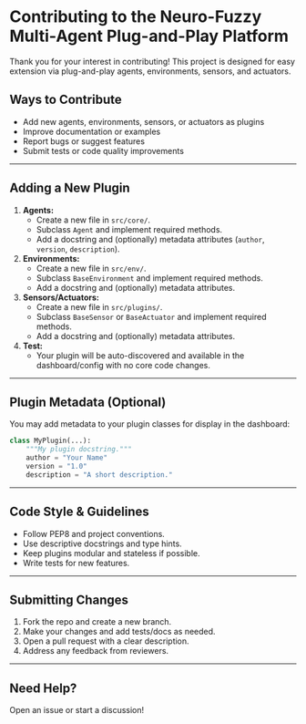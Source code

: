# Contributing to the Neuro-Fuzzy Multi-Agent Plug-and-Play Platform

Thank you for your interest in contributing! This project is designed for easy extension via plug-and-play agents, environments, sensors, and actuators.

## Ways to Contribute
- Add new agents, environments, sensors, or actuators as plugins
- Improve documentation or examples
- Report bugs or suggest features
- Submit tests or code quality improvements

---

## Adding a New Plugin

1. **Agents:**
    - Create a new file in `src/core/`.
    - Subclass `Agent` and implement required methods.
    - Add a docstring and (optionally) metadata attributes (`author`, `version`, `description`).
2. **Environments:**
    - Create a new file in `src/env/`.
    - Subclass `BaseEnvironment` and implement required methods.
    - Add a docstring and (optionally) metadata attributes.
3. **Sensors/Actuators:**
    - Create a new file in `src/plugins/`.
    - Subclass `BaseSensor` or `BaseActuator` and implement required methods.
    - Add a docstring and (optionally) metadata attributes.
4. **Test:**
    - Your plugin will be auto-discovered and available in the dashboard/config with no core code changes.

---

## Plugin Metadata (Optional)
You may add metadata to your plugin classes for display in the dashboard:
```python
class MyPlugin(...):
    """My plugin docstring."""
    author = "Your Name"
    version = "1.0"
    description = "A short description."
```

---

## Code Style & Guidelines
- Follow PEP8 and project conventions.
- Use descriptive docstrings and type hints.
- Keep plugins modular and stateless if possible.
- Write tests for new features.

---

## Submitting Changes
1. Fork the repo and create a new branch.
2. Make your changes and add tests/docs as needed.
3. Open a pull request with a clear description.
4. Address any feedback from reviewers.

---

## Need Help?
Open an issue or start a discussion!
